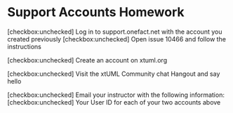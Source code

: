 # Support Accounts Homework 

[checkbox:unchecked] Log in to support.onefact.net with the account you created previously
  [checkbox:unchecked] Open issue 10466 and follow the instructions

[checkbox:unchecked] Create an account on xtuml.org

[checkbox:unchecked] Visit the xtUML Community chat Hangout and say hello

[checkbox:unchecked] Email your instructor with the following information:
  [checkbox:unchecked] Your User ID for each of your two accounts above
 


